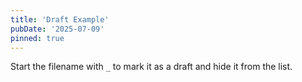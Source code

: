 ```yaml
---
title: 'Draft Example'
pubDate: '2025-07-09'
pinned: true
---
```


Start the filename with `_` to mark it as a draft and hide it from the list.
